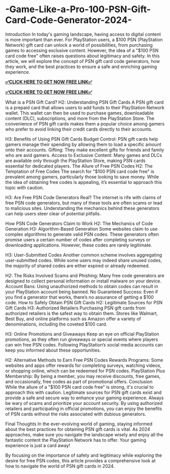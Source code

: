 # -Game-Like-a-Pro-100-PSN-Gift-Card-Code-Generator-2024-
Introduction
In today's gaming landscape, having access to digital content is more important than ever. For PlayStation users, a $100 PSN (PlayStation Network) gift card can unlock a world of possibilities, from purchasing games to accessing exclusive content. However, the idea of a "$100 PSN card code free" often raises questions about legitimacy and safety. In this article, we will explore the concept of PSN gift card code generators, how they work, and the best practices to ensure a safe and enriching gaming experience.

**[✅CLICK HERE TO GET NOW FREE LINK✅](https://usaofferzon.com/roblox)**



**[✅CLICK HERE TO GET NOW FREE LINK✅](https://usaofferzon.com/roblox)**



What is a PSN Gift Card?
H2: Understanding PSN Gift Cards
A PSN gift card is a prepaid card that allows users to add funds to their PlayStation Network wallet. This wallet can then be used to purchase games, downloadable content (DLC), subscriptions, and more from the PlayStation Store. The convenience of PSN gift cards makes them a popular choice among gamers who prefer to avoid linking their credit cards directly to their accounts.

H3: Benefits of Using PSN Gift Cards
Budget Control: PSN gift cards help gamers manage their spending by allowing them to load a specific amount onto their accounts.
Gifting: They make excellent gifts for friends and family who are avid gamers.
Access to Exclusive Content: Many games and DLCs are available only through the PlayStation Store, making PSN cards essential for dedicated players.
The Allure of Free PSN Codes
H2: The Temptation of Free Codes
The search for "$100 PSN card code free" is prevalent among gamers, particularly those looking to save money. While the idea of obtaining free codes is appealing, it’s essential to approach this topic with caution.

H3: Are Free PSN Code Generators Real?
The internet is rife with claims of free PSN code generators, but many of these tools are often scams or lead to malicious sites. Understanding the mechanics behind these generators can help users steer clear of potential pitfalls.

How PSN Code Generators Claim to Work
H2: The Mechanics of Code Generation
H3: Algorithm-Based Generation
Some websites claim to use complex algorithms to generate valid PSN codes. These generators often promise users a certain number of codes after completing surveys or downloading applications. However, these codes are rarely legitimate.

H3: User-Submitted Codes
Another common scheme involves aggregating user-submitted codes. While some users may indeed share unused codes, the majority of shared codes are either expired or already redeemed.

H2: The Risks Involved
Scams and Phishing: Many free code generators are designed to collect personal information or install malware on your device.
Account Bans: Using unauthorized methods to obtain codes can result in your PlayStation account being banned.
No Guaranteed Success: Even if you find a generator that works, there’s no assurance of getting a $100 code.
How to Safely Obtain PSN Gift Cards
H2: Legitimate Sources for PSN Gift Cards
H3: Authorized Retailers
Purchasing PSN gift cards from authorized retailers is the safest way to obtain them. Stores like Walmart, Best Buy, and online platforms such as Amazon offer a variety of denominations, including the coveted $100 card.

H3: Online Promotions and Giveaways
Keep an eye on official PlayStation promotions, as they often run giveaways or special events where players can win free PSN codes. Following PlayStation’s social media accounts can keep you informed about these opportunities.

H2: Alternative Methods to Earn Free PSN Codes
Rewards Programs: Some websites and apps offer rewards for completing surveys, watching videos, or shopping online, which can be redeemed for PSN codes.
PlayStation Plus Membership: By being a member, you may receive discounts, free games, and occasionally, free codes as part of promotional offers.
Conclusion
While the allure of a "$100 PSN card code free" is strong, it's crucial to approach this with caution. Legitimate sources for PSN gift cards exist and provide a safe and secure way to enhance your gaming experience. Always be wary of scams and prioritize your account security. By using authorized retailers and participating in official promotions, you can enjoy the benefits of PSN cards without the risks associated with dubious generators.

Final Thoughts
In the ever-evolving world of gaming, staying informed about the best practices for obtaining PSN gift cards is vital. As 2024 approaches, make sure you navigate the landscape wisely and enjoy all the fantastic content the PlayStation Network has to offer. Your gaming experience is just a card away!

By focusing on the importance of safety and legitimacy while exploring the desire for free PSN codes, this article provides a comprehensive look at how to navigate the world of PSN gift cards in 2024.
